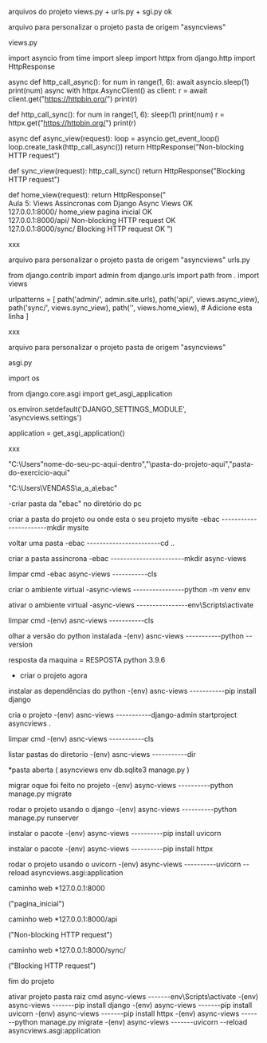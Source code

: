 arquivos do projeto views.py + urls.py + sgi.py ok

arquivo para personalizar o projeto pasta de origem "asyncviews"

views.py

import asyncio
from time import sleep
import httpx
from django.http import HttpResponse

async def http_call_async():
    for num in range(1, 6):
        await asyncio.sleep(1)
        print(num)
    async with httpx.AsyncClient() as client:
        r = await client.get("https://httpbin.org/")
        print(r)

def http_call_sync():
    for num in range(1, 6):
        sleep(1)
        print(num)
    r = httpx.get("https://httpbin.org/")
    print(r)

async def async_view(request):
    loop = asyncio.get_event_loop()
    loop.create_task(http_call_async())
    return HttpResponse("Non-blocking HTTP request")

def sync_view(request):
    http_call_sync()
    return HttpResponse("Blocking HTTP request")

def home_view(request):
    return HttpResponse("<br> Aula 5: Views Assincronas com Django Async Views OK <br> 127.0.0.1:8000/ home_view pagina inicial OK<br>127.0.0.1:8000/api/ Non-blocking HTTP request OK <br>127.0.0.1:8000/sync/ Blocking HTTP request OK ")

xxx

arquivo para personalizar o projeto pasta de origem "asyncviews"
urls.py

from django.contrib import admin
from django.urls import path
from . import views

urlpatterns = [
    path('admin/', admin.site.urls),
    path('api/', views.async_view),
    path('sync/', views.sync_view),
    path('', views.home_view),  # Adicione esta linha
]

xxx

arquivo para personalizar o projeto pasta de origem "asyncviews"

asgi.py

import os

from django.core.asgi import get_asgi_application

os.environ.setdefault('DJANGO_SETTINGS_MODULE', 'asyncviews.settings')

application = get_asgi_application()

xxx

"C:\Users\"nome-do-seu-pc-aqui-dentro","\pasta-do-projeto-aqui","pasta-do-exercicio-aqui"

"C:\Users\VENDASS\a_a_a\ebac"

-criar pasta da "ebac" no diretório do pc 

criar a pasta do projeto ou onde esta o seu projeto mysite
-ebac -----------------------mkdir mysite

voltar uma pasta
-ebac -----------------------cd ..

criar a pasta assincrona
-ebac -----------------------mkdir async-views

limpar cmd
-ebac async-views -----------cls

criar o ambiente virtual
-async-views ----------------python -m venv env

ativar o ambiente virtual
-async-views ----------------env\Scripts\activate

limpar cmd
-(env) asnc-views -----------cls

olhar a versão do python instalada
-(env) asnc-views -----------python --version

resposta da maquina
= RESPOSTA python 3.9.6

* criar o projeto agora

instalar as dependências do python
-(env) asnc-views -----------pip install django

cria o projeto
-(env) asnc-views -----------django-admin startproject asyncviews .

limpar cmd
-(env) asnc-views -----------cls

listar pastas do diretorio
-(env) asnc-views -----------dir

*pasta aberta
(
asyncviews
env
db.sqlite3
manage.py
)

migrar oque foi feito no projeto
-(env) async-views ----------python manage.py migrate

rodar o projeto usando o django
-(env) async-views ----------python manage.py runserver

instalar o pacote
-(env) async-views ----------pip install uvicorn

instalar o pacote
-(env) async-views ----------pip install httpx

rodar o projeto usando o uvicorn
-(env) async-views ----------uvicorn --reload asyncviews.asgi:application

caminho web
*127.0.0.1:8000

("pagina_inicial")

caminho web
*127.0.0.1:8000/api

("Non-blocking HTTP request")

caminho web
*127.0.0.1:8000/sync/

("Blocking HTTP request")

fim do projeto

ativar projeto
pasta raiz 
cmd
async-views -------env\Scripts\activate
-(env) async-views -------pip install django
-(env) async-views -------pip install uvicorn
-(env) async-views -------pip install httpx
-(env) async-views -------python manage.py migrate
-(env) async-views -------uvicorn --reload asyncviews.asgi:application


